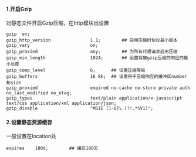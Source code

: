 #### 1.开启Gzip
对静态文件开启Gzip压缩，在http模块出设置
````shell script
gzip  on;
gzip_http_version               1.1;		## 启用压缩时协议最小版本
gzip_vary                       on;		 
gzip_proxied                    any;		## 为所有代理请求启用压缩
gzip_min_length                 1024;		## 设置将被gzip压缩的响应的最小长度
gzip_comp_level                 6;		## 设置压缩等级
gzip_buffers                    16 8k;	## 设置用于压缩响应的缓冲区number和size
gzip_proxied                    expired no-cache no-store private auth no_last_modified no_etag;
gzip_types                      text/plain application/x-javascript text/css application/xml application/json;
gzip_disable                    "MSIE [1-6]\.(?!.*SV1)";
````

#### 2.设置静态资源缓存
一般设置在location处
````shell script
expires    180d;		## 缓存180天
````